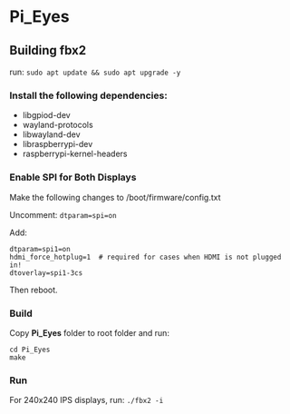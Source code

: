 # Pi_Eyes


## Building fbx2
run: `sudo apt update && sudo apt upgrade -y`

### Install the following dependencies:
* libgpiod-dev
* wayland-protocols
* libwayland-dev
* libraspberrypi-dev
* raspberrypi-kernel-headers

### Enable SPI for Both Displays
Make the following changes to /boot/firmware/config.txt

Uncomment:
`dtparam=spi=on`

Add:
```
dtparam=spi1=on
hdmi_force_hotplug=1  # required for cases when HDMI is not plugged in!
dtoverlay=spi1-3cs
```

Then reboot.

### Build
Copy **Pi_Eyes** folder to root folder and run:
```
cd Pi_Eyes
make
```

### Run

For 240x240 IPS displays, run:
`./fbx2 -i`
